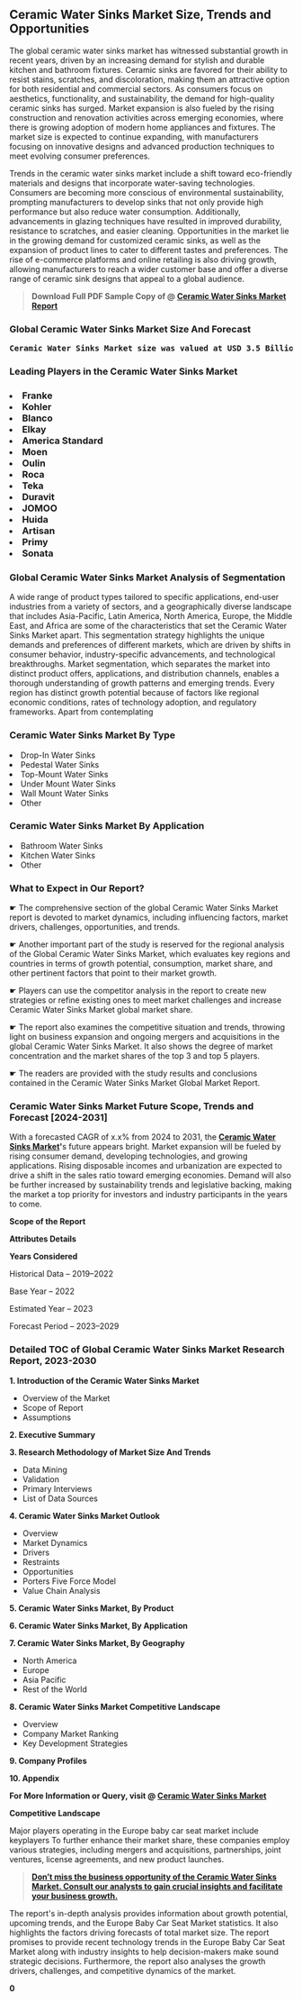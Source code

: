 <p><h2>Ceramic Water Sinks Market Size, Trends and Opportunities</h2><p>The global ceramic water sinks market has witnessed substantial growth in recent years, driven by an increasing demand for stylish and durable kitchen and bathroom fixtures. Ceramic sinks are favored for their ability to resist stains, scratches, and discoloration, making them an attractive option for both residential and commercial sectors. As consumers focus on aesthetics, functionality, and sustainability, the demand for high-quality ceramic sinks has surged. Market expansion is also fueled by the rising construction and renovation activities across emerging economies, where there is growing adoption of modern home appliances and fixtures. The market size is expected to continue expanding, with manufacturers focusing on innovative designs and advanced production techniques to meet evolving consumer preferences.</p><p>Trends in the ceramic water sinks market include a shift toward eco-friendly materials and designs that incorporate water-saving technologies. Consumers are becoming more conscious of environmental sustainability, prompting manufacturers to develop sinks that not only provide high performance but also reduce water consumption. Additionally, advancements in glazing techniques have resulted in improved durability, resistance to scratches, and easier cleaning. Opportunities in the market lie in the growing demand for customized ceramic sinks, as well as the expansion of product lines to cater to different tastes and preferences. The rise of e-commerce platforms and online retailing is also driving growth, allowing manufacturers to reach a wider customer base and offer a diverse range of ceramic sink designs that appeal to a global audience.</p></p><blockquote id="" class=""><strong>Download Full PDF Sample Copy of @&nbsp;<a href="https://www.verifiedmarketreports.com/download-sample/?rid=671696&utm_source=Glob-Feb&utm_medium=258" target="_blank">Ceramic Water Sinks Market Report</a>&nbsp;&nbsp;</strong></blockquote><h3 id="" class=""><strong>Global&nbsp;Ceramic Water Sinks Market Size And Forecast</strong></h3><pre class="reader-text-block__code-block"><strong>Ceramic Water Sinks Market size was valued at USD 3.5 Billion in 2022 and is projected to reach USD 5.4 Billion by 2030, growing at a CAGR of 6.0% from 2024 to 2030.</strong></pre><h3 id="" class="">Leading Players in the&nbsp;Ceramic Water Sinks Market</h3><h3 class=""></Li><Li>Franke</Li><Li> Kohler</Li><Li> Blanco</Li><Li> Elkay</Li><Li> America Standard</Li><Li> Moen</Li><Li> Oulin</Li><Li> Roca</Li><Li> Teka</Li><Li> Duravit</Li><Li> JOMOO</Li><Li> Huida</Li><Li> Artisan</Li><Li> Primy</Li><Li> Sonata</h3><h3 id="" class="">Global&nbsp;Ceramic Water Sinks Market Analysis of Segmentation</h3><p id="" class="">A wide range of product types tailored to specific applications, end-user industries from a variety of sectors, and a geographically diverse landscape that includes Asia-Pacific, Latin America, North America, Europe, the Middle East, and Africa are some of the characteristics that set the Ceramic Water Sinks Market apart. This segmentation strategy highlights the unique demands and preferences of different markets, which are driven by shifts in consumer behavior, industry-specific advancements, and technological breakthroughs. Market segmentation, which separates the market into distinct product offers, applications, and distribution channels, enables a thorough understanding of growth patterns and emerging trends. Every region has distinct growth potential because of factors like regional economic conditions, rates of technology adoption, and regulatory frameworks. Apart from contemplating</p><h3 id="" class="">Ceramic Water Sinks Market&nbsp;By Type</h3><p></Li><Li>Drop-In Water Sinks</Li><Li> Pedestal Water Sinks</Li><Li> Top-Mount Water Sinks</Li><Li> Under Mount Water Sinks</Li><Li> Wall Mount Water Sinks</Li><Li> Other</p><div class="" data-test-id=""><h3 id="" class="">Ceramic Water Sinks Market&nbsp;By Application</h3></div><p class=""></Li><Li>Bathroom Water Sinks</Li><Li> Kitchen Water Sinks</Li><Li> Other</p><div class="" data-test-id=""><h3><span class="">What to Expect in Our Report?</span></h3></div><div class="" data-test-id=""><p><span class="">☛ The comprehensive section of the global Ceramic Water Sinks Market report is devoted to market dynamics, including influencing factors, market drivers, challenges, opportunities, and trends.</span></p></div><div class="" data-test-id=""><p><span class="">☛ Another important part of the study is reserved for the regional analysis of the Global Ceramic Water Sinks Market, which evaluates key regions and countries in terms of growth potential, consumption, market share, and other pertinent factors that point to their market growth.</span></p></div><div class="" data-test-id=""><p><span class="">☛ Players can use the competitor analysis in the report to create new strategies or refine existing ones to meet market challenges and increase Ceramic Water Sinks Market global market share.</span></p></div><div class="" data-test-id=""><p><span class="">☛ The report also examines the competitive situation and trends, throwing light on business expansion and ongoing mergers and acquisitions in the global Ceramic Water Sinks Market. It also shows the degree of market concentration and the market shares of the top 3 and top 5 players.</span></p></div><div class="" data-test-id=""><p><span class="">☛ The readers are provided with the study results and conclusions contained in the Ceramic Water Sinks Market Global Market Report.</span></p></div><div class="" data-test-id=""><h3><span class="">Ceramic Water Sinks Market Future Scope, Trends and Forecast [2024-2031]</span></h3></div><div class="" data-test-id=""><p><span class="">With a forecasted CAGR of x.x% from 2024 to 2031, the <strong><a href="https://www.verifiedmarketreports.com/download-sample/?rid=671696&utm_source=Glob-Feb&utm_medium=258" target="_blank">Ceramic Water Sinks Market</a>'</strong>s future appears bright. Market expansion will be fueled by rising consumer demand, developing technologies, and growing applications. Rising disposable incomes and urbanization are expected to drive a shift in the sales ratio toward emerging economies. Demand will also be further increased by sustainability trends and legislative backing, making the market a top priority for investors and industry participants in the years to come.</span></p><p id="ember66" class="ember-view reader-text-block__paragraph"><strong>Scope of the Report</strong></p><p id="ember67" class="ember-view reader-text-block__paragraph"><strong>Attributes Details</strong></p><p id="ember68" class="ember-view reader-text-block__paragraph"><strong>Years Considered</strong></p><p id="ember69" class="ember-view reader-text-block__paragraph">Historical Data &ndash; 2019&ndash;2022</p><p id="ember70" class="ember-view reader-text-block__paragraph">Base Year &ndash; 2022</p><p id="ember71" class="ember-view reader-text-block__paragraph">Estimated Year &ndash; 2023</p><p id="ember72" class="ember-view reader-text-block__paragraph">Forecast Period &ndash; 2023&ndash;2029</p></div><h3 id="" class="">Detailed TOC of Global Ceramic Water Sinks Market Research Report, 2023-2030</h3><p id="" class=""><strong>1. Introduction of the Ceramic Water Sinks Market</strong></p><ul><li>Overview of the Market</li><li>Scope of Report</li><li>Assumptions</li></ul><p id="" class=""><strong>2. Executive Summary</strong></p><p id="" class=""><strong>3. Research Methodology of Market Size And Trends</strong></p><ul><li>Data Mining</li><li>Validation</li><li>Primary Interviews</li><li>List of Data Sources</li></ul><p id="" class=""><strong>4. Ceramic Water Sinks Market Outlook</strong></p><ul><li>Overview</li><li>Market Dynamics</li><li>Drivers</li><li>Restraints</li><li>Opportunities</li><li>Porters Five Force Model</li><li>Value Chain Analysis</li></ul><p id="" class=""><strong>5. Ceramic Water Sinks Market, By Product</strong></p><p id="" class=""><strong>6. Ceramic Water Sinks Market, By Application</strong></p><p id="" class=""><strong>7. Ceramic Water Sinks Market, By Geography</strong></p><ul><li>North America</li><li>Europe</li><li>Asia Pacific</li><li>Rest of the World</li></ul><p id="" class=""><strong>8. Ceramic Water Sinks Market Competitive Landscape</strong></p><ul><li>Overview</li><li>Company Market Ranking</li><li>Key Development Strategies</li></ul><p id="" class=""><strong>9. Company Profiles</strong></p><p id="" class=""><strong>10. Appendix</strong></p><p><strong>For More Information or Query, visit&nbsp;@ <a href="https://www.verifiedmarketreports.com/product/ceramic-water-sinks-market/" target="_blank">Ceramic Water Sinks Market</a></strong></p><p id="ember61" class="ember-view reader-text-block__paragraph"><strong>Competitive Landscape</strong></p><p id="ember62" class="ember-view reader-text-block__paragraph">Major players operating in the Europe baby car seat market include keyplayers To further enhance their market share, these companies employ various strategies, including mergers and acquisitions, partnerships, joint ventures, license agreements, and new product launches.</p><blockquote id="ember63" class="ember-view reader-text-block__blockquote"><strong><a href="https://www.verifiedmarketreports.com/download-sample/?rid=671696&utm_source=Glob-Feb&utm_medium=258" target="_blank">Don&rsquo;t miss the business opportunity of the Ceramic Water Sinks Market. Consult our analysts to gain crucial insights and facilitate your business growth.</a></strong></blockquote><p id="ember64" class="ember-view reader-text-block__paragraph">The report's in-depth analysis provides information about growth potential, upcoming trends, and the Europe Baby Car Seat Market statistics. It also highlights the factors driving forecasts of total market size. The report promises to provide recent technology trends in the Europe Baby Car Seat Market along with industry insights to help decision-makers make sound strategic decisions. Furthermore, the report also analyses the growth drivers, challenges, and competitive dynamics of the market.</p><p class="ember-view reader-text-block__paragraph"><strong>0</strong></p>
